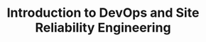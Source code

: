 ---
type: "course"
title: "Introduction to DevOps and Site Reliability Engineering"
description: "Learn how to start transforming your organization using the principles and practices of DevOps."
weight: 4
level: "intermediate"
---